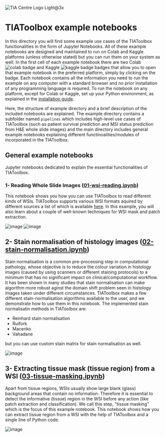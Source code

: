 ![TIA Centre Logo Light@3x](https://user-images.githubusercontent.com/74412979/145181206-1dc0a0cf-ef6d-47ff-8d1d-3bd662b5fdeb.png)
# TIAToolbox example notebooks

In this directory you will find some example use cases of the TIAToolbox functionalities in the form of Jupyter Notebooks. All of these example notebooks are designed and maintained to run on Colab and Kaggle platforms (unless otherwise stated) but you can run them on your system as well. In the first cell of each example notebook there are two Colab ![colab badge](https://colab.research.google.com/assets/colab-badge.svg) and Kaggle ![kaggle badge](https://kaggle.com/static/images/open-in-kaggle.svg) badges that allow you to open that example notebook in the preferred platform, simply by clicking on the badge. Each notebook contains all the information you need to run the example on any computer with a standard browser and no prior installation of any programming language is required. To run the notebook on any platform, except for Colab or Kaggle, set up your Python environment, as explained in the [installation guide](https://tia-toolbox.readthedocs.io/en/latest/installation.html).

Here, the structure of example directory and a brief description of the included notebooks are explained. The example directory contains a subfolder named `pipelines`  which includes high-level use cases of TIAToolbox (such as patient survival prediction and MSI status prediction from H&E whole slide images) and the main directory includes general example notebooks explaining different functinoalities/modules of incorporated in the TIAToolbox.

## General example notebooks
Jupyter notebooks dedicated to explain the essential functionalities of TIAToolbox.
### 1- Reading Whole Slide Images ([01-wsi-reading.ipynb](https://github.com/TissueImageAnalytics/tiatoolbox/blob/master/examples/01-wsi-reading.ipynb))
This notebook shows you how you can use TIAToolbox to read different kinds of WSIs. TIAToolbox supports various WSI formats aquired by different sources a list of which is available [here](https://tia-toolbox.readthedocs.io/en/latest/usage.html?highlight=wsiread#tiatoolbox.wsicore.wsireader.get_wsireader). In this example, you will also learn about a couple of well-known techniques for WSI mask and patch extraction.

![image](https://user-images.githubusercontent.com/74412979/145223963-f5cc3efc-5762-43c1-b040-c1f738a98e1b.png) ![image](https://user-images.githubusercontent.com/74412979/145224002-b61eb074-5b55-45c9-a45c-9b527437be2c.png)

## 2- Stain normalisation of histology images ([02-stain-normalisation.ipynb](https://github.com/TissueImageAnalytics/tiatoolbox/blob/master/examples/02-stain-normalisation.ipynb))
Stain normalisation is a common pre-processing step in computational pathology, whose objective is to reduce the colour variation in histology images (caused by using scanners or different staining protocols) to a minimum that has no significant impact on clinical/computational workflow. It has been shown in many studies that stain normalisation can make algorithm more robust aginst the domain shift problem seen in histology images taken under different circumstances. TIAToolbox makes a few different stain-normalisation algorithms  available to the user, and we demonstrate how to use them in this notebook. The implemented stain normalisatin methods in TIAToolbox are:
- Reinhard stain normalisation
- Ruifork 
- Macenko
- Vahadane

but you can use custom stain matrix for stain normalisation as well.

![image](https://user-images.githubusercontent.com/74412979/145226029-0cdcf94b-eb65-46ba-8f35-94bb6c457fab.png)

## 3- Extracting tissue mask (tissue region) from a WSI ([03-tissue-masking.ipynb](https://github.com/TissueImageAnalytics/tiatoolbox/blob/master/examples/03-tissue-masking.ipynb))
Apart from tissue regions, WSIs usually show large blank (glass) background areas that contain no information. Therefore it is essential to detect the informative (tissue) region in the WSI before any action (like patch extraction and classification). We call this step, "tissue masking" which is the focus of this example notebook. This notebook shows how you can extract tissue region from a WSI with the help of TIAToolbox and  a single line of Python code.

![image](https://user-images.githubusercontent.com/74412979/145227864-6df6b12c-8d15-4ac6-bc46-19677bce1f8e.png)
